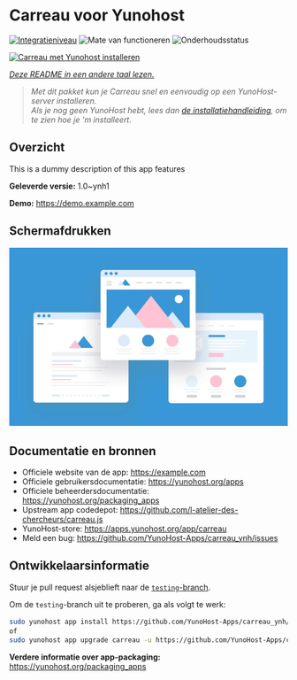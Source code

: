 <!--
NB: Deze README is automatisch gegenereerd door <https://github.com/YunoHost/apps/tree/master/tools/readme_generator>
Hij mag NIET handmatig aangepast worden.
-->

# Carreau voor Yunohost

[![Integratieniveau](https://dash.yunohost.org/integration/carreau.svg)](https://ci-apps.yunohost.org/ci/apps/carreau/) ![Mate van functioneren](https://ci-apps.yunohost.org/ci/badges/carreau.status.svg) ![Onderhoudsstatus](https://ci-apps.yunohost.org/ci/badges/carreau.maintain.svg)

[![Carreau met Yunohost installeren](https://install-app.yunohost.org/install-with-yunohost.svg)](https://install-app.yunohost.org/?app=carreau)

*[Deze README in een andere taal lezen.](./ALL_README.md)*

> *Met dit pakket kun je Carreau snel en eenvoudig op een YunoHost-server installeren.*  
> *Als je nog geen YunoHost hebt, lees dan [de installatiehandleiding](https://yunohost.org/install), om te zien hoe je 'm installeert.*

## Overzicht

This is a dummy description of this app features


**Geleverde versie:** 1.0~ynh1

**Demo:** <https://demo.example.com>

## Schermafdrukken

![Schermafdrukken van Carreau](./doc/screenshots/example.jpg)

## Documentatie en bronnen

- Officiele website van de app: <https://example.com>
- Officiele gebruikersdocumentatie: <https://yunohost.org/apps>
- Officiele beheerdersdocumentatie: <https://yunohost.org/packaging_apps>
- Upstream app codedepot: <https://github.com/l-atelier-des-chercheurs/carreau.js>
- YunoHost-store: <https://apps.yunohost.org/app/carreau>
- Meld een bug: <https://github.com/YunoHost-Apps/carreau_ynh/issues>

## Ontwikkelaarsinformatie

Stuur je pull request alsjeblieft naar de [`testing`-branch](https://github.com/YunoHost-Apps/carreau_ynh/tree/testing).

Om de `testing`-branch uit te proberen, ga als volgt te werk:

```bash
sudo yunohost app install https://github.com/YunoHost-Apps/carreau_ynh/tree/testing --debug
of
sudo yunohost app upgrade carreau -u https://github.com/YunoHost-Apps/carreau_ynh/tree/testing --debug
```

**Verdere informatie over app-packaging:** <https://yunohost.org/packaging_apps>
